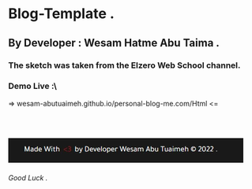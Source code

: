# Blog-Template .

## By Developer : Wesam Hatme Abu Taima .

### The sketch was taken from the Elzero Web School channel.

### Demo Live :\

=> wesam-abutuaimeh.github.io/personal-blog-me.com/Html <=

<br/><br/>

![Screenshot](Media/readme-img.jpg)
<br/>

###### Good Luck .
